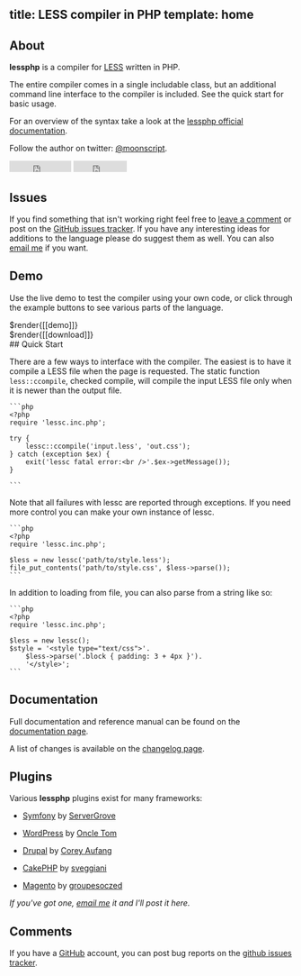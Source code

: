 title: LESS compiler in PHP
template: home
--

## About

**lessphp** is a compiler for [LESS][1] written in PHP.

The entire compiler comes in a single includable class, but an additional
command line interface to the compiler is included. See the quick start for
basic usage.

For an overview of the syntax take a look at the [lessphp official
documentation][2].

Follow the author on twitter: [@moonscript](http://twitter.com/moonscript).

<div class="github-buttons">
<iframe src="http://markdotto.github.com/github-buttons/github-btn.html?user=leafo&repo=lessphp&type=watch&count=true" allowtransparency="true" frameborder="0" scrolling="0" width="110px" height="20px"></iframe>
<iframe src="http://markdotto.github.com/github-buttons/github-btn.html?user=leafo&repo=lessphp&type=fork&count=true" allowtransparency="true" frameborder="0" scrolling="0" width="95px" height="20px"></iframe>
</div>

  [1]: http://lesscss.org/  "LESS CSS"
  [2]: ./docs  "lessphp Documentation"
  [3]: http://github.com/leafo/lessphp/issues "lessphp Issues"
  [4]: http://github.com/ "GitHub"
  [5]: ./changelog.html "changelog"

## Issues

If you find something that isn't working right feel free to [leave a
comment](#comments) or post on the [GitHub issues tracker][3]. If you have any
interesting ideas for additions to the language please do suggest them as well.
You can also [email me](mailto:leafot@gmail.com) if you want.

## Demo

Use the live demo to test the compiler using your own code, or click through the
example buttons to see various parts of the language.

<div>$render{[[demo]]}</div>


<div>$render{[[download]]}</div>
## Quick Start

There are a few ways to interface with the compiler. The easiest is to have it
compile a LESS file when the page is requested. The static function
`less::ccompile`, checked compile, will compile the input LESS file only when
it is newer than the output file.

    ```php
    <?php
    require 'lessc.inc.php';

    try {
        lessc::ccompile('input.less', 'out.css');
    } catch (exception $ex) {
        exit('lessc fatal error:<br />'.$ex->getMessage());
    }

    ```

Note that all failures with lessc are reported through exceptions. If you need
more control you can make your own instance of lessc.

    ```php
    <?php
    require 'lessc.inc.php';

    $less = new lessc('path/to/style.less');
    file_put_contents('path/to/style.css', $less->parse());
    ```

In addition to loading from file, you can also parse from a string like so:

    ```php
    <?php
    require 'lessc.inc.php';

    $less = new lessc();
    $style = '<style type="text/css">'.
        $less->parse('.block { padding: 3 + 4px }').
        '</style>';
    ```

## Documentation

Full documentation and reference manual can be found on the [documentation
page][2].

A list of changes is available on the [changelog page][5].

## Plugins

Various **lessphp** plugins exist for many frameworks:

 * [Symfony](http://www.symfony-project.org/plugins/sgLESSPlugin) by [ServerGrove](http://blog.servergrove.com/2009/07/30/css-symfony-plugin-with-lessphp/)

 * [WordPress](http://wordpress.org/extend/plugins/wp-less/) by [Oncle Tom](http://case.oncle-tom.net/)

 * [Drupal](http://drupal.org/project/less) by [Corey Aufang](http://drupal.org/user/163737)

 * [CakePHP](https://github.com/sveggiani/Cakeless) by [sveggiani](https://github.com/sveggiani)

 * [Magento](http://www.magentocommerce.com/magento-connect/catalog/product/view/id/12895/s/lesscss-5369/) by [groupesoczed](http://www.magentocommerce.com/magento-connect/developer/groupesoczed)

*If you've got one, [email me](mailto:leafot@gmail.com) it and I'll post it
here.*

## Comments

If you have a [GitHub][4] account, you can post bug reports on the [github issues
tracker][3].

<div class="comments" id="disqus_thread"></div>
<script type="text/javascript">
	var disqus_shortname = 'leafo';
	var disqus_url = 'http://leafo.net/lessphp/';

	(function() {
		var dsq = document.createElement('script'); dsq.type = 'text/javascript'; dsq.async = true;
		dsq.src = 'http://' + disqus_shortname + '.disqus.com/embed.js';
		(document.getElementsByTagName('head')[0] || document.getElementsByTagName('body')[0]).appendChild(dsq);
	})();
</script>

